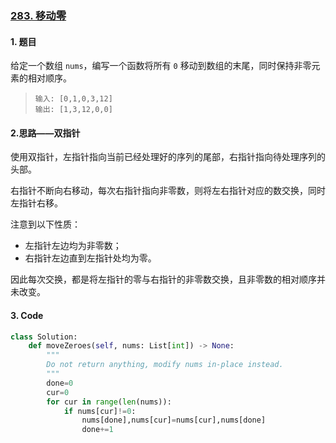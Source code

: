 ### [283. 移动零](https://leetcode-cn.com/problems/move-zeroes/) 

#### 1. 题目

给定一个数组 `nums`，编写一个函数将所有 `0` 移动到数组的末尾，同时保持非零元素的相对顺序。

> ```
> 输入: [0,1,0,3,12]
> 输出: [1,3,12,0,0]
> ```

#### 2.思路——双指针

使用双指针，左指针指向当前已经处理好的序列的尾部，右指针指向待处理序列的头部。

右指针不断向右移动，每次右指针指向非零数，则将左右指针对应的数交换，同时左指针右移。

注意到以下性质：

- 左指针左边均为非零数；
- 右指针左边直到左指针处均为零。

因此每次交换，都是将左指针的零与右指针的非零数交换，且非零数的相对顺序并未改变。

#### 3. Code

```python
class Solution:
    def moveZeroes(self, nums: List[int]) -> None:
        """
        Do not return anything, modify nums in-place instead.
        """
        done=0
        cur=0
        for cur in range(len(nums)):
            if nums[cur]!=0:
                nums[done],nums[cur]=nums[cur],nums[done]
                done+=1
```

